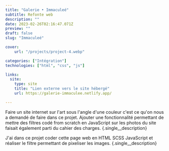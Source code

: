 ```yaml
---
title: "Galerie • Immaculeé"
subtitle: Refonte web
description: ""
date: 2023-02-26T02:16:47.071Z
preview: ""
draft: false
slug: "Immaculeé"

cover:
    url: "/projects/project-4.webp"

categories: ["Intégration"]
technologies: ["html", "css", "js"]

links:
  site:
    type: site
    title: "Lien externe vers le site hébergé"
    url: https://galerie-immaculee.netlify.app/

---
```


Faire un site internet sur l'art sous l'angle d'une couleur c'est ce qu'on nous a demandé de faire dans ce projet. Ajouter une fonctionnalité permettant de mettre des filtres codé from scratch en JavaScript sur les photos du site faisait également parti du cahier des charges.
{.single__description}

J'ai dans ce projet coder cette page web en HTML SCSS JavaScript et réaliser le filtre permettant de pixeliser les images.
{.single__description}
